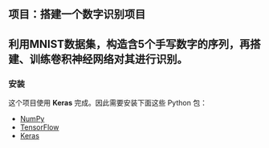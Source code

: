 ## 项目：搭建一个数字识别项目

## 利用MNIST数据集，构造含5个手写数字的序列，再搭建、训练卷积神经网络对其进行识别。

### 安装

这个项目使用 **Keras** 完成。因此需要安装下面这些 Python 包：

- [NumPy](http://www.numpy.org/)
- [TensorFlow](http://tensorflow.org)
- [Keras](https://keras.io)
